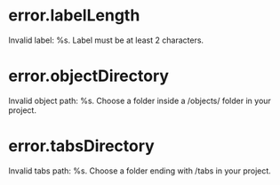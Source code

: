 # error.labelLength

Invalid label: %s. Label must be at least 2 characters.

# error.objectDirectory

Invalid object path: %s. Choose a folder inside a /objects/ folder in your project.

# error.tabsDirectory

Invalid tabs path: %s. Choose a folder ending with /tabs in your project.
